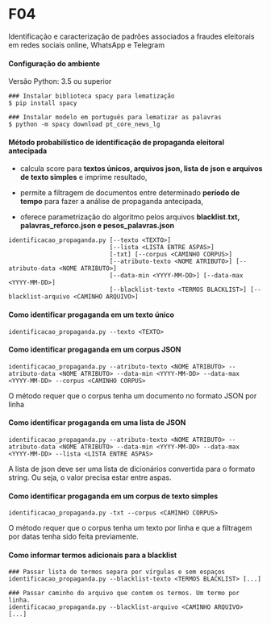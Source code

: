 # F04
Identificação e caracterização de padrões associados a fraudes eleitorais em redes sociais online, WhatsApp e Telegram

#### Configuração do ambiente
Versão Python: 3.5 ou superior

```
### Instalar biblioteca spacy para lematização
$ pip install spacy

### Instalar modelo em português para lematizar as palavras
$ python -m spacy download pt_core_news_lg
```

#### Método probabilístico de identificação de propaganda eleitoral antecipada

- calcula score para **textos únicos, arquivos json, lista de json e arquivos de texto simples** e imprime resultado,

- permite a filtragem de documentos entre determinado **período de tempo** para fazer a análise de propaganda antecipada,

- oferece parametrização do algoritmo pelos arquivos **blacklist.txt, palavras_reforco.json e pesos_palavras.json**

```
identificacao_propaganda.py [--texto <TEXTO>] 
                            [--lista <LISTA ENTRE ASPAS>] 
                            [-txt] [--corpus <CAMINHO CORPUS>]
                            [--atributo-texto <NOME ATRIBUTO>] [--atributo-data <NOME ATRIBUTO>] 
                            [--data-min <YYYY-MM-DD>] [--data-max  <YYYY-MM-DD>]
                            [--blacklist-texto <TERMOS BLACKLIST>] [--blacklist-arquivo <CAMINHO ARQUIVO>]          
```

#### Como identificar progaganda em um texto único
```
identificacao_propaganda.py --texto <TEXTO>
```

#### Como identificar progaganda em um corpus JSON
```
identificacao_propaganda.py --atributo-texto <NOME ATRIBUTO> --atributo-data <NOME ATRIBUTO> --data-min <YYYY-MM-DD> --data-max <YYYY-MM-DD> --corpus <CAMINHO CORPUS>
```

O método requer que o corpus tenha um documento no formato JSON por linha 

#### Como identificar progaganda em uma lista de JSON
```
identificacao_propaganda.py --atributo-texto <NOME ATRIBUTO> --atributo-data <NOME ATRIBUTO> --data-min <YYYY-MM-DD> --data-max <YYYY-MM-DD> --lista <LISTA ENTRE ASPAS>
```

A lista de json deve ser uma lista de dicionários convertida para o formato string. Ou seja, o valor precisa estar entre aspas.

#### Como identificar progaganda em um corpus de texto simples
```
identificacao_propaganda.py -txt --corpus <CAMINHO CORPUS>
```

O método requer que o corpus tenha um texto por linha e que a filtragem por datas tenha sido feita previamente. 

#### Como informar termos adicionais para a blacklist
```
### Passar lista de termos separa por vírgulas e sem espaços
identificacao_propaganda.py --blacklist-texto <TERMOS BLACKLIST> [...]

### Passar caminho do arquivo que contem os termos. Um termo por linha.
identificacao_propaganda.py --blacklist-arquivo <CAMINHO ARQUIVO> [...]
```
